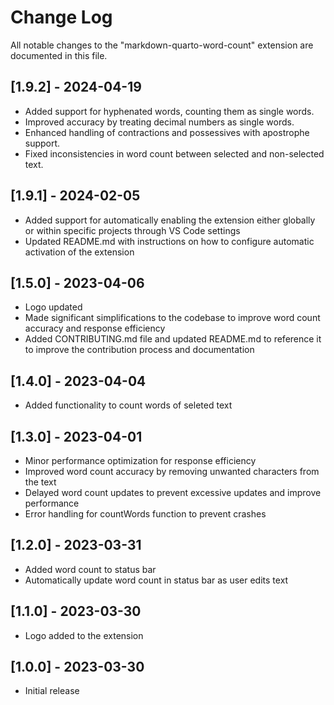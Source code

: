 # Change Log

All notable changes to the "markdown-quarto-word-count" extension are documented in this file.

## [1.9.2] - 2024-04-19

- Added support for hyphenated words, counting them as single words.
- Improved accuracy by treating decimal numbers as single words.
- Enhanced handling of contractions and possessives with apostrophe support.
- Fixed inconsistencies in word count between selected and non-selected text.

## [1.9.1] - 2024-02-05

- Added support for automatically enabling the extension either globally or within specific projects through VS Code settings
- Updated README.md with instructions on how to configure automatic activation of the extension

## [1.5.0] - 2023-04-06

- Logo updated
- Made significant simplifications to the codebase to improve word count accuracy and response efficiency
- Added CONTRIBUTING.md file and updated README.md to reference it to improve the contribution process and documentation

## [1.4.0] - 2023-04-04

- Added functionality to count words of seleted text

## [1.3.0] - 2023-04-01

- Minor performance optimization for response efficiency
- Improved word count accuracy by removing unwanted characters from the text
- Delayed word count updates to prevent excessive updates and improve performance
- Error handling for countWords function to prevent crashes

## [1.2.0] - 2023-03-31

- Added word count to status bar
- Automatically update word count in status bar as user edits text

## [1.1.0] - 2023-03-30

- Logo added to the extension

## [1.0.0] - 2023-03-30

- Initial release
